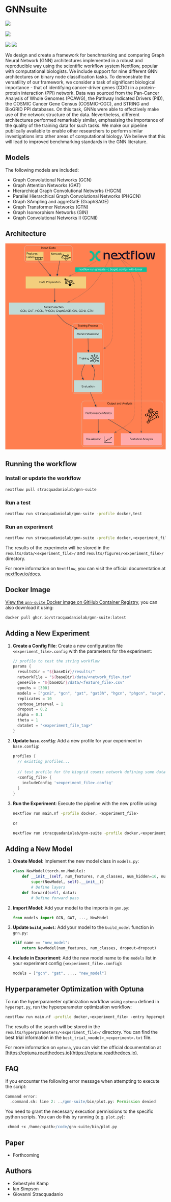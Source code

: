 # GNNsuite

![](https://img.shields.io/badge/current_version-v0.2.21-blue)


![](https://github.com/stracquadaniolab/gnn-suite/workflows/build/badge.svg)

![](https://img.shields.io/badge/PyTorch-EE4C2C?style=for-the-badge&logo=pytorch&logoColor=white)
![](https://img.shields.io/badge/Docker-2CA5E0?style=for-the-badge&logo=docker&logoColor=white)

We design and create a framework for benchmarking and comparing Graph Neural Network (GNN) architectures implemented in a robust and reproducible way using the scientific workflow system Nextflow, popular with computational biologists. We include support for nine different GNN architectures on binary node classification tasks. To demonstrate the versatility of our framework, we consider a task of significant biological importance - that of identifying cancer-driver genes (CDG) in a protein-protein interaction (PPI) network. Data was sourced from the Pan-Cancer Analysis of Whole Genomes (PCAWG), the Pathway Indicated Drivers (PID), the COSMIC Cancer Gene Census (COSMIC-CGC), and STRING and BioGRID PPI databases. On this task, GNNs were able to effectively make use of the network structure of the data. Nevertheless, different architectures performed remarkably similar, emphasising the importance of the quality of the training data for such tasks. We make our pipeline publically available to enable other researchers to perform similar investigations into other areas of computational biology. We believe that this will lead to improved benchmarking standards in the GNN literature.

## Models

The following models are included:

- Graph Convolutional Networks (GCN)
- Graph Attention Networks (GAT) 
- Hierarchical Graph Convolutional Networks (HGCN)
- Parallel Hierarchical Graph Convolutional Networks (PHGCN)
- Graph SAmpling and aggreGatE (GraphSAGE) 
- Graph Transformer Networks (GTN) 
- Graph Isomorphism Networks (GIN)
- Graph Convolutional Networks II (GCNII) 

## Architecture


![New Architecture](assets/nextflow_pipeline_with_bg.png)


## Running the workflow

### Install or update the workflow

```bash
nextflow pull stracquadaniolab/gnn-suite
```

### Run a test

```bash
nextflow run stracquadaniolab/gnn-suite -profile docker,test
```

### Run an experiment

```bash
nextflow run stracquadaniolab/gnn-suite -profile docker,<experiment_file>
```
The results of the experimetn will be stored in the `results/data/<experiment_file>/` and `results/figures/<experiment_file>/` directory.

For more information on `Nextflow`, you can visit the official documentation at [nextflow.io/docs](https://www.nextflow.io/docs/latest/index.html).


## Docker Image
 
[View the `gnn-suite` Docker image on GitHub Container Registry](https://github.com/orgs/stracquadaniolab/packages/container/package/gnn-suite), you can also download it using:

```bash
docker pull ghcr.io/stracquadaniolab/gnn-suite:latest
```

## Adding a New Experiment

1. **Create a Config File**: Create a new configuration file `<experiment_file>.config` with the parameters for the experiment:
    ```groovy
    // profile to test the string workflow
    params {
      resultsDir = "${baseDir}/results/"
      networkFile = "${baseDir}/data/<network_file>.tsv"
      geneFile = "${baseDir}/data/<feature_file>.csv"
      epochs = [300]
      models = ["gcn2", "gcn", "gat", "gat3h", "hgcn", "phgcn", "sage", "gin", "gtn"]
      replicates = 10
      verbose_interval = 1
      dropout = 0.2
      alpha = 0.1
      theta = 1
      dataSet = "<experiment_file_tag>"
    }
    ```

2. **Update `base.config`**: Add a new profile for your experiment in `base.config`:
    ```groovy
    profiles {
      // existing profiles...

      // test profile for the biogrid cosmic network defining some data
      <config_file> {
        includeConfig '<experiment_file>.config'
      }
    }
    ```

3. **Run the Experiment**: Execute the pipeline with the new profile using:
    ```bash
    nextflow run main.nf -profile docker, <experiment_file>
    ```

    or
    ```bash
    nextflow run stracquadaniolab/gnn-suite -profile docker,<experiment_file>
    ```

## Adding a New Model

1. **Create Model**: Implement the new model class in `models.py`:
    ```python
    class NewModel(torch.nn.Module):
        def __init__(self, num_features, num_classes, num_hidden=16, num_layers=2, dropout=0.5):
            super(NewModel, self).__init__()
            # Define layers
        def forward(self, data):
            # Define forward pass
    ```

2. **Import Model**: Add your model to the imports in `gnn.py`:
    ```python
    from models import GCN, GAT, ..., NewModel
    ```

3. **Update `build_model`**: Add your model to the `build_model` function in `gnn.py`:
    ```python
    elif name == "new_model":
        return NewModel(num_features, num_classes, dropout=dropout)
    ```

4. **Include in Experiment**: Add the new model name to the `models` list in your experiment config (`<experiment_file>.config`):
    ```groovy
    models = ["gcn", "gat", ..., "new_model"]
    ```

## Hyperparameter Optimization with Optuna

To run the hyperparameter optimization workflow using `optuna` defined in `hyperopt.py`, run the hyperparameter optimization workflow:

```bash
nextflow run main.nf -profile docker,<experiment_file> -entry hyperopt
```

The results of the search will be stored in the `results/hyperparameters/<experiment_file>/` directory. You can find the best trial information in the `best_trial_<model>_<experiment>.txt` file.

For more information on `optuna`, you can visit the official documentation at [https://optuna.readthedocs.io](https://optuna.readthedocs.io).


## FAQ
If you encounter the following error message when attempting to execute the script:

```groovy
Command error:
  .command.sh: line 2: ../gnn-suite/bin/plot.py: Permission denied
```
You need to grant the necessary execution permissions to the specific python scripts. You can do this by running (e.g. `plot.py`):
```groovy
 chmod +x /home/<path>/code/gnn-suite/bin/plot.py
```
## Paper

- Forthcoming

## Authors

- Sebestyén Kamp
- Ian Simpson
- Giovanni Stracquadanio


